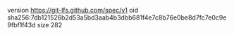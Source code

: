 version https://git-lfs.github.com/spec/v1
oid sha256:7db121526b2d53a5bd3aab4b3dbb681f4e7c8b76e0be8d7fc7e0c9e9fbf1f43d
size 282
